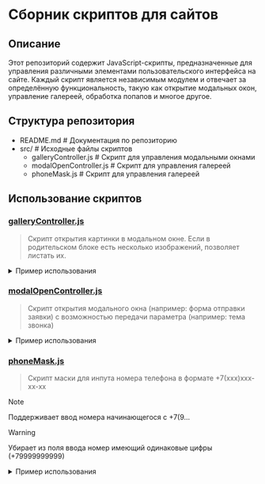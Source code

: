 # Сборник скриптов для сайтов

## Описание
Этот репозиторий содержит JavaScript-скрипты, предназначенные для управления различными элементами пользовательского интерфейса на сайте. Каждый скрипт является независимым модулем и отвечает за определённую функциональность, такую как открытие модальных окон, управление галереей, обработка попапов и многое другое.



## Структура репозитория
- README.md # Документация по репозиторию 
- src/ # Исходные файлы скриптов 
    - galleryController.js # Скрипт для управления модальными окнами 
    - modalOpenController.js # Скрипт для управления галереей
    - phoneMask.js # Скрипт для управления галереей


## Использование скриптов

### **[galleryController.js](src/galleryController.js)**

> Скрипт открытия картинки в модальном окне. Если в родительском блоке есть несколько изображений, позволяет листать их.


    
<details>
<summary>Пример использования</summary>

```html
<!-- Верстка модального окна -->

<div id="modal" class="gallery__modal-container">
    <div id="modal-bg" class="gallery__background"></div>
    <div class="gallery__modal">

        <button id="close-button" class="gallery__close-button" onclick="closeGallery()">
            <svg xmlns="http://www.w3.org/2000/svg" class="gallery__svg" fill="none" viewBox="0 0 24 24" stroke="#fff" stroke-width="2">
                <path stroke-linecap="round" stroke-linejoin="round" d="M6 18L18 6M6 6l12 12" />
            </svg>
        </button>

        <div class="gallery__container swiper">
            <div class="swiper-button-prev gallery__left-btn">
                <svg width="34px" height="64px" viewBox="0 0 24 24" fill="none" xmlns="http://www.w3.org/2000/svg">
                    <path fill-rule="evenodd" clip-rule="evenodd" d="M15.7071 4.29289C16.0976 4.68342 16.0976 5.31658 15.7071 5.70711L9.41421 12L15.7071 18.2929C16.0976 18.6834 16.0976 19.3166 15.7071 19.7071C15.3166 20.0976 14.6834 20.0976 14.2929 19.7071L7.29289 12.7071C7.10536 12.5196 7 12.2652 7 12C7 11.7348 7.10536 11.4804 7.29289 11.2929L14.2929 4.29289C14.6834 3.90237 15.3166 3.90237 15.7071 4.29289Z" fill="#000000"></path>
                </svg>
            </div>
            <div class="gallery__slides">
                <div class="slide-content slide-modal-gallery">

                    <div class="swiper-wrapper gallery__images">
                    
                    </div>

                </div>
            </div>
            <div class="swiper-button-next gallery__right-btn">
                <svg width="34px" height="64px" viewBox="0 0 24 24" fill="none" xmlns="http://www.w3.org/2000/svg">
                    <path fill-rule="evenodd" clip-rule="evenodd" d="M8.29289 4.29289C8.68342 3.90237 9.31658 3.90237 9.70711 4.29289L16.7071 11.2929C17.0976 11.6834 17.0976 12.3166 16.7071 12.7071L9.70711 19.7071C9.31658 20.0976 8.68342 20.0976 8.29289 19.7071C7.90237 19.3166 7.90237 18.6834 8.29289 18.2929L14.5858 12L8.29289 5.70711C7.90237 5.31658 7.90237 4.68342 8.29289 4.29289Z" fill="#000000"></path>
                </svg>
            </div>
        </div>
    </div>
</div>


<script src="{{ 'assets/js/gallery.controller.js'|theme }}"></script>
```

    
```twig
<!-- на картинку добавить onclick="openGallery(this)"
На родительский блок в котором есть все картинки добавить class="photos" 
На странице, где находятся изображения добавить Swiper


<link
rel="stylesheet"
href="{{ 'assets/css/swiper.css'|theme }}"
/> 

<script src="{{ 'assets/js/Swiper.js'|theme }}"></script> -->

<div class="photos">
    {% for photo in photos %}
        <div>
            <img src="{{ photo | media }}" onclick="openGallery(this)">
        </div>
    {% endfor %}
</div>
    
```

```css
.gallery__modal-container{position:fixed;inset:0;display:none;z-index:110}.gallery__background{position:absolute;inset:0;background-color:var(--black);opacity:0;transition:opacity 0.5s ease}.gallery__modal{position:relative;z-index:24;margin-left:auto;margin-right:auto;width:100%;height:100%}.gallery__container{position:absolute;top:50%;transform:translateY(-50%);margin-left:auto;margin-right:auto;display:flex;width:100vw}.gallery__slides{width:100vw;display:flex;justify-content:center}.slide-modal-gallery{max-width:none;max-height:80vh}@media (min-width:1024px){.slide-modal-gallery{max-width:1024px}}.swiper-zoom-container{width:100%;height:100%;display:flex;justify-content:center}.gallery__image{height:100%;cursor:default;object-fit:contain}.gallery__left-btn,.gallery__right-btn{position:absolute;top:50%;bottom:auto;transform:translateY(-50%);background-color:var(--white);border-radius:10px;width:30px;height:30px;display:none;justify-content:center;align-items:center;border:1px solid var(--black);cursor:pointer;z-index:111}@media (min-width:640px){.gallery__left-btn,.gallery__right-btn{display:flex}}.gallery__left-btn{left:1rem}.gallery__right-btn{right:1rem}.gallery__close-button{width:40px;height:40px;position:absolute;top:1rem;right:1rem;background-color:#b91c1c;color:var(--black);padding:.5rem;border-radius:10px;cursor:pointer}

```

</details>

### **[modalOpenController.js](src/modalOpenController.js)**

> Скрипт открытия модального окна (например: форма отправки заявки) с возможностью передачи параметра (например: тема звонка)


    
<details>
<summary>Пример использования</summary>

```javascript
// Вызов функций для конкретных окон (создать свои функции в конце скрипта modalOpenController)

// Аргументами являются id диалогового окна, тема звонка (опционально)

function openModalContact(theme) {
    openModal('contactModal',theme);
}
function openReview() {
    openModal('reviewModal');
}
```

```html
<!-- Кнопка вызова модального окна -->

<button onclick="openModalContact('текст')" type="button">текст</button>
```

```html
<!-- Верстка модального окна -->

<dialog id="contactModal" class="modal">
    <div class="modal__container">
        <div class="modal__content container-modal">
            <div class="modal__main animate_fade-up">
                <div class="modal__close">
                    <button type="button" class="modal__close-button" onclick="closeModal(document.getElementById('contactModal'))">
                        ...svg картинка (закрытие)
                    </button>
                </div>
                <form
                    <input type="hidden" name="info:Тема формы" id="theme" value='Заказ звонка'>
                </form>
                
            </div>
        </div>
    </div>
</dialog>
```

```css
.modal{position:fixed!important;top:0px!important;left:0px!important;right:0px!important;bottom:0px!important;z-index:100!important;height:100%!important;width:100%!important;background-color:rgb(0 0 0 / .4)!important}.modal__container{overflow-y:auto;display:flex;width:100%;height:100%;justify-content:center;align-items:center}.modal__content{max-width:80rem;margin-left:auto;margin-right:auto;padding-top:3rem;padding-bottom:3rem;padding-left:1rem;padding-right:1rem}.modal__main{max-width:25rem;box-shadow:0 10px 15px -3px rgb(0 0 0 / .1),0 4px 6px -4px rgb(0 0 0 / .1);margin-left:auto;margin-right:auto;padding-top:2rem;padding-bottom:2rem;padding-left:1rem;padding-right:1rem;border-radius:5px;z-index:120;position:relative;background-color:var(--white);text-align:left;display:flex;flex-direction:column;gap:1rem;align-items:center}@keyframes fade-up{from{opacity:0;transform:translateY(20px)}to{opacity:1;transform:translateY(0)}}@keyframes fade-down{from{opacity:1;transform:translateY(0)}to{opacity:0;transform:translateY(20px)}}.animate_fade-up{animation:fade-up 0.2s both}.animate_fade-up-reverse{animation:fade-down 0.2s both}.modal__close{display:flex;justify-content:space-between;width:100%}.form_mini{display:flex;flex-direction:column;width:100%;gap:1rem;color:var(--black)}
```

</details>


### **[phoneMask.js](src/phoneMask.js)**

> Скрипт маски для инпута номера телефона в формате +7(xxx)xxx-xx-xx

> [!NOTE]
> Поддерживает ввод номера начинающегося с +7(9...

> [!WARNING]
> Убирает из поля ввода номер имеющий одинаковые цифры (+79999999999)

    
<details>
<summary>Пример использования</summary>

```html
<!-- Инпут ввода номера телефона -->

<input type="tel" name="phone" required pattern="[\+]{1}[7]{1}[\(]{1}[9]{1}[0-9]{2}[\)]{1}[0-9]{3}[\-]{1}[0-9]{2}[\-]{1}[0-9]{2}" placeholder="+7 (___) ___ __ __">
```


</details>